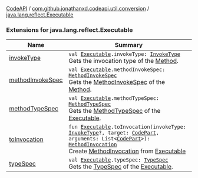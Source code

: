 [CodeAPI](../../index.md) / [com.github.jonathanxd.codeapi.util.conversion](../index.md) / [java.lang.reflect.Executable](.)

### Extensions for java.lang.reflect.Executable

| Name | Summary |
|---|---|
| [invokeType](invoke-type.md) | `val `[`Executable`](http://docs.oracle.com/javase/6/docs/api/java/lang/reflect/Executable.html)`.invokeType: `[`InvokeType`](../../com.github.jonathanxd.codeapi.base/-invoke-type/index.md)<br>Gets the invocation type of the [Method](http://docs.oracle.com/javase/6/docs/api/java/lang/reflect/Method.html). |
| [methodInvokeSpec](method-invoke-spec.md) | `val `[`Executable`](http://docs.oracle.com/javase/6/docs/api/java/lang/reflect/Executable.html)`.methodInvokeSpec: `[`MethodInvokeSpec`](../../com.github.jonathanxd.codeapi.common/-method-invoke-spec/index.md)<br>Gets the [MethodInvokeSpec](../../com.github.jonathanxd.codeapi.common/-method-invoke-spec/index.md) of the [Method](http://docs.oracle.com/javase/6/docs/api/java/lang/reflect/Method.html). |
| [methodTypeSpec](method-type-spec.md) | `val `[`Executable`](http://docs.oracle.com/javase/6/docs/api/java/lang/reflect/Executable.html)`.methodTypeSpec: `[`MethodTypeSpec`](../../com.github.jonathanxd.codeapi.common/-method-type-spec/index.md)<br>Gets the [MethodTypeSpec](../../com.github.jonathanxd.codeapi.common/-method-type-spec/index.md) of the [Executable](http://docs.oracle.com/javase/6/docs/api/java/lang/reflect/Executable.html). |
| [toInvocation](to-invocation.md) | `fun `[`Executable`](http://docs.oracle.com/javase/6/docs/api/java/lang/reflect/Executable.html)`.toInvocation(invokeType: `[`InvokeType`](../../com.github.jonathanxd.codeapi.base/-invoke-type/index.md)`?, target: `[`CodePart`](../../com.github.jonathanxd.codeapi/-code-part/index.md)`, arguments: List<`[`CodePart`](../../com.github.jonathanxd.codeapi/-code-part/index.md)`>): `[`MethodInvocation`](../../com.github.jonathanxd.codeapi.base/-method-invocation/index.md)<br>Create [MethodInvocation](../../com.github.jonathanxd.codeapi.base/-method-invocation/index.md) from [Executable](http://docs.oracle.com/javase/6/docs/api/java/lang/reflect/Executable.html) |
| [typeSpec](type-spec.md) | `val `[`Executable`](http://docs.oracle.com/javase/6/docs/api/java/lang/reflect/Executable.html)`.typeSpec: `[`TypeSpec`](../../com.github.jonathanxd.codeapi.base/-type-spec/index.md)<br>Gets the [TypeSpec](../../com.github.jonathanxd.codeapi.base/-type-spec/index.md) of the [Executable](http://docs.oracle.com/javase/6/docs/api/java/lang/reflect/Executable.html). |
